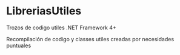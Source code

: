 # LibreriasUtiles
Trozos de codigo utiles .NET Framework 4+

Recompilación de codigo y classes utiles creadas por necesidades puntuales
